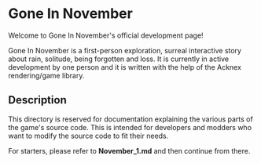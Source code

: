 # Gone In November

Welcome to Gone In November's official development page!

Gone In November is a first-person exploration, surreal interactive story about rain, solitude, being forgotten and loss. It is currently in active development by one person and it is written with the help of the Acknex rendering/game library.

## Description
This directory is reserved for documentation explaining the various parts of the game's source code. This is intended for developers and modders who want to modify the source code to fit their needs.

For starters, please refer to **November_1.md** and then continue from there.
